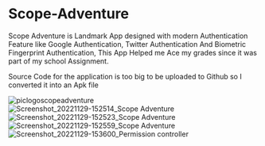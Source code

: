 # Scope-Adventure
Scope Adventure is Landmark App designed with modern Authentication Feature like Google Authentication, Twitter Authentication And Biometric Fingerprint Authentication, This App Helped me Ace my grades since it was part of my school Assignment. 

Source Code for the application is too big to be uploaded to Github so I converted it into an Apk file


![piclogoscopeadventure](https://user-images.githubusercontent.com/110536745/206639168-2a5d4475-45cd-4e3a-976b-dc6f748c1324.png)
![Screenshot_20221129-152514_Scope Adventure](https://user-images.githubusercontent.com/110536745/206638953-36e6fe0e-5d29-4b9a-b9b7-0c7773698c0d.jpg)
![Screenshot_20221129-152523_Scope Adventure](https://user-images.githubusercontent.com/110536745/206639007-ff0bbf4b-33f7-45a3-b568-049ff198d4f0.jpg)
![Screenshot_20221129-152559_Scope Adventure](https://user-images.githubusercontent.com/110536745/206639053-3ab1cdbf-90db-4879-9043-13556db9b1c1.jpg)
![Screenshot_20221129-153600_Permission controller](https://user-images.githubusercontent.com/110536745/206639104-3ef74c1b-b26a-4e59-8c86-d737a078877b.jpg)

